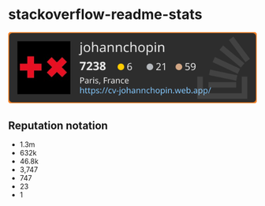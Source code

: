 # stackoverflow-readme-stats
![SO profile](./test/profile.svg)

## Reputation notation
- 1.3m
- 632k
- 46.8k
- 3,747
- 747
- 23
- 1


